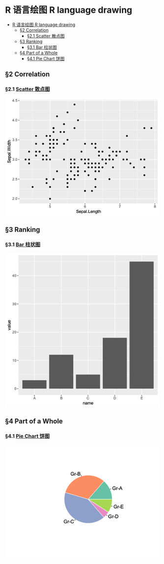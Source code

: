 #  R 语言绘图 R language drawing

<!-- TOC -->
* [R 语言绘图 R language drawing](#r-语言绘图-r-language-drawing)
  * [§2 Correlation](#2-correlation)
    * [§2.1 Scatter 散点图](#21-scatter-散点图)
  * [§3 Ranking](#3-ranking-)
    * [§3.1 Bar 柱状图](#31-bar-柱状图)
  * [§4 Part of a Whole](#4-part-of-a-whole)
    * [§4.1 Pie Chart 饼图](#41-pie-chart-饼图)
<!-- TOC -->

## §2 Correlation

### §2.1 [Scatter 散点图](Correlation/Sactter/README.md)

![普通散点图](Correlation/Sactter/photo/geompoint_1.png)

## §3 Ranking 

### §3.1 [Bar 柱状图](Ranking/Bar/README.md)

![](Ranking/Bar/photo/geombar.png)

## §4 Part of a Whole

### §4.1 [Pie Chart 饼图](PartofaWhole/Pie/README.md)

![](PartofaWhole/Pie/photo/pie_2.png)